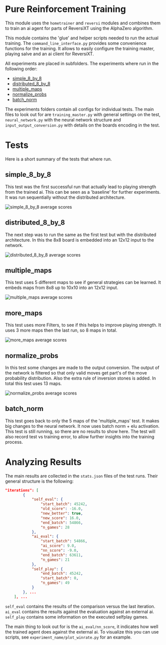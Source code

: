 # Pure Reinforcement Training

This module uses the `hometrainer` and `reversi` modules and combines them to train
an ai agent for parts of ReversiXT using the AlphaZero algorithm.


This module contains the 'glue' and helper scripts needed to run the actual training.
The `command_line_interface.py` provides some convenience functions for the training.
It allows to easily configure the training master, playing salve and an ai client for ReversiXT.


All experiments are placed in subfolders. The experiments where run in the following order:
- [simple_8_by_8](#simple_8_by_8)
- [distributed_8_by_8](#distributed_8_by_8)
- [multiple_maps](#multiple_maps)
- [normalize_probs](#normalize_probs)
- [batch_norm](#batch_norm)

The experiments folders contain all configs for individual tests.
The main files to look out for are `training_master.py` with general settings on the test,
`neural_network.py` with the neural network structure and `input_output_conversion.py`
with details on the boards encoding in the test.


# Tests

Here is a short summary of the tests that where run.

## simple_8_by_8

This test was the first successful run that actually lead to playing strength from the trained ai.
This can be seen as a 'baseline' for further experiments. It was run sequentially without the distributed architecture.

![simple_8_by_8 average scores](simple_8_by_8/run_final_8_by_8/avg_score.png)

## distributed_8_by_8

The next step was to run the same as the first test but with the distributed architecture.
In this the 8x8 board is embedded into an 12x12 input to the network.

![distributed_8_by_8 average scores](distributed_8_by_8/final-long-running-test/winrate.png)


## multiple_maps

This test uses 5 different maps to see if general strategies can be learned.
It embeds maps from 8x8 up to 10x10 into an 12x12 input.

![multiple_maps average scores](multiple_maps/final-long-running-test/avg_score.png)


## more_maps

This test uses more Filters, to see if this helps to improve playing strength.
It uses 3 more maps then the last run, so 8 maps in total.

![more_maps average scores](more_maps/final-long-running-test/avg_score.png)


## normalize_probs

In this test some changes are made to the output conversion. The output of the network is filtered so
that only valid moves get part's of the move probability distribution.
Also the extra rule of inversion stones is added. In total this test uses 13 maps.

![normalize_probs average scores](normalize_probs/final-long-running-test/avg_scores.png)


## batch_norm

This test goes back to only the 5 maps of the 'multiple_maps' test.
It makes big changes to the neural network. It now uses batch norm + elu activation.
This test is still running, so there are no results to show here.
The test will also record test vs training error, to allow further insights into the training process.


# Analyzing Results

The main results are collected in the `stats.json` files of the test runs.
Their general structure is the following:
```json
"iterations": [
        {
            "self_eval": {
                "start_batch": 45242,
                "old_score": -16.0,
                "new_better": true,
                "new_score": 16.0,
                "end_batch": 54866,
                "n_games": 28
            },
            "ai_eval": {
                "start_batch": 54866,
                "ai_score": 9.0,
                "nn_score": -9.0,
                "end_batch": 63611,
                "n_games": 21
            },
            "self_play": {
                "end_batch": 45242,
                "start_batch": 0,
                "n_games": 49
            }
        }, ...
    ], ...
```

`self_eval` contains the results of the comparison versus the last iteration.
`ai_eval` contains the results against the evaluation against an external ai.
`self_play` contains some information on the executed selfplay games.


The main thing to look out for is the `ai_eval/nn_score`, it indicates how well the trained agent does against
the external ai. To visualize this you can use scripts, see `experiment_name/plot_winrate.py` for an example.
